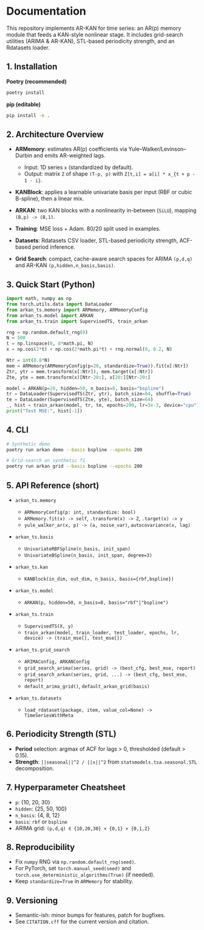 # Documentation

This repository implements AR-KAN for time series: an AR(p) memory module that feeds a KAN-style nonlinear stage. It includes grid-search utilities (ARIMA & AR-KAN), STL-based periodicity strength, and an Rdatasets loader.

## 1\. Installation

**Poetry (recommended)**

```bash
poetry install
```

**pip (editable)**

```bash
pip install -e .
```

## 2\. Architecture Overview

- **ARMemory**: estimates AR(p) coefficients via Yule–Walker/Levinson–Durbin and emits AR-weighted lags.

  - Input: 1D series `x` (standardized by default).
  - Output: matrix `Z` of shape `(T-p, p)` with `Z[t,i] = a[i] * x_{t + p - 1 - i}`.

- **KANBlock**: applies a learnable univariate basis per input (RBF or cubic B-spline), then a linear mix.
- **ARKAN**: two KAN blocks with a nonlinearity in-between (`SiLU`), mapping `(B,p) -> (B,1)`.
- **Training**: MSE loss + Adam. 80/20 split used in examples.
- **Datasets**: Rdatasets CSV loader, STL-based periodicity strength, ACF-based period inference.
- **Grid Search**: compact, cache-aware search spaces for ARIMA `(p,d,q)` and AR-KAN `(p,hidden,n_basis,basis)`.

## 3\. Quick Start (Python)

```python
import math, numpy as np
from torch.utils.data import DataLoader
from arkan_ts.memory import ARMemory, ARMemoryConfig
from arkan_ts.model import ARKAN
from arkan_ts.train import SupervisedTS, train_arkan

rng = np.random.default_rng(0)
N = 500
t = np.linspace(0, 8*math.pi, N)
x = np.cos(2*t) + np.cos(2*math.pi*t) + rng.normal(0, 0.2, N)

Ntr = int(0.8*N)
mem = ARMemory(ARMemoryConfig(p=20, standardize=True)).fit(x[:Ntr])
Ztr, ytr = mem.transform(x[:Ntr]), mem.target(x[:Ntr])
Zte, yte = mem.transform(x)[Ntr-20:], x[20:][Ntr-20:]

model = ARKAN(p=20, hidden=50, n_basis=8, basis="bspline")
tr = DataLoader(SupervisedTS(Ztr, ytr), batch_size=64, shuffle=True)
te = DataLoader(SupervisedTS(Zte, yte), batch_size=64)
_, hist = train_arkan(model, tr, te, epochs=200, lr=3e-3, device="cpu")
print("Test MSE:", hist[-1])
```

## 4\. CLI

```bash
# Synthetic demo
poetry run arkan demo --basis bspline --epochs 200

# Grid-search on synthetic f1
poetry run arkan grid --basis bspline --epochs 200
```

## 5\. API Reference (short)

- `arkan_ts.memory`

  - `ARMemoryConfig(p: int, standardize: bool)`
  - `ARMemory.fit(x) -> self`, `.transform(x) -> Z`, `.target(x) -> y`
  - `yule_walker_ar(x, p) -> (a, noise_var)`, `autocovariance(x, lag)`

- `arkan_ts.basis`

  - `UnivariateRBFSpline(n_basis, init_span)`
  - `UnivariateBSpline(n_basis, init_span, degree=3)`

- `arkan_ts.kan`

  - `KANBlock(in_dim, out_dim, n_basis, basis={rbf,bspline})`

- `arkan_ts.model`

  - `ARKAN(p, hidden=50, n_basis=8, basis="rbf"|"bspline")`

- `arkan_ts.train`

  - `SupervisedTS(X, y)`
  - `train_arkan(model, train_loader, test_loader, epochs, lr, device) -> (train_mse[], test_mse[])`

- `arkan_ts.grid_search`

  - `ARIMAConfig, ARKANConfig`
  - `grid_search_arima(series, grid) -> (best_cfg, best_mse, report)`
  - `grid_search_arkan(series, grid, ...) -> (best_cfg, best_mse, report)`
  - `default_arima_grid()`, `default_arkan_grid(basis)`

- `arkan_ts.datasets`

  - `load_rdataset(package, item, value_col=None) -> TimeSeriesWithMeta`

## 6\. Periodicity Strength (STL)

- **Period** selection: argmax of ACF for lags > 0, thresholded (default > 0.15).
- **Strength**: `||seasonal||^2 / ||x||^2` from `statsmodels.tsa.seasonal.STL` decomposition.

## 7\. Hyperparameter Cheatsheet

- `p`: {10, 20, 30}
- `hidden`: {25, 50, 100}
- `n_basis`: {4, 8, 12}
- `basis`: `rbf` or `bspline`
- ARIMA grid: `(p,d,q) ∈ {10,20,30} × {0,1} × {0,1,2}`

## 8\. Reproducibility

- Fix `numpy` RNG via `np.random.default_rng(seed)`.
- For PyTorch, set `torch.manual_seed(seed)` and `torch.use_deterministic_algorithms(True)` (if needed).
- Keep `standardize=True` in `ARMemory` for stability.

## 9\. Versioning

- Semantic-ish: minor bumps for features, patch for bugfixes.
- See `CITATION.cff` for the current version and citation.
